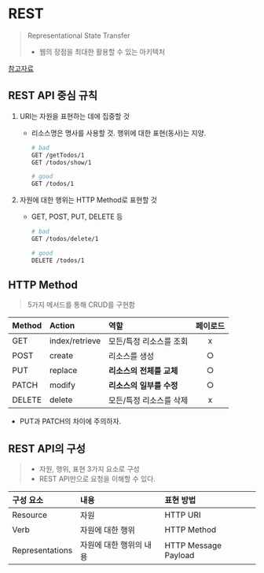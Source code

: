 # REST

> Representational State Transfer
>
> - 웹의 장점을 최대한 활용할 수 있는 아키텍처

[참고자료](https://poiemaweb.com/js-rest-api)



## REST API 중심 규칙

1. URI는 자원을 표현하는 데에 집중할 것

   - 리소스명은 명사를 사용할 것. 행위에 대한 표현(동사)는 지양.

     ```sh
     # bad
     GET /getTodos/1
     GET /todos/show/1
     
     # good
     GET /todos/1
     ```

     

2. 자원에 대한 행위는 HTTP Method로 표현할 것

   - GET, POST, PUT, DELETE 등

     ```sh
     # bad
     GET /todos/delete/1
     
     # good
     DELETE /todos/1
     ```

     

## HTTP Method

> 5가지 메서드를 통해 CRUD를 구현함

| Method | Action         | 역할                     | 페이로드 |
| :----- | :------------- | :----------------------- | :------: |
| GET    | index/retrieve | 모든/특정 리소스를 조회  |    x     |
| POST   | create         | 리소스를 생성            |    ○     |
| PUT    | replace        | **리소스의 전체를 교체** |    ○     |
| PATCH  | modify         | **리소스의 일부를 수정** |    ○     |
| DELETE | delete         | 모든/특정 리소스를 삭제  |    x     |

- PUT과 PATCH의 차이에 주의하자.



## REST API의 구성

> - 자원, 행위, 표현 3가지 요소로 구성
> - REST API만으로 요청을 이해할 수 있다.

| 구성 요소       | 내용                    | 표현 방법            |
| :-------------- | :---------------------- | :------------------- |
| Resource        | 자원                    | HTTP URI             |
| Verb            | 자원에 대한 행위        | HTTP Method          |
| Representations | 자원에 대한 행위의 내용 | HTTP Message Payload |

